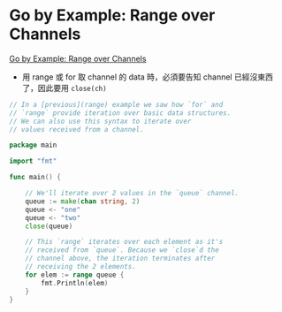 # Go by Example: Range over Channels

[Go by Example: Range over Channels](https://gobyexample.com/range-over-channels)

* 用 range 或 for 取 channel 的 data 時，必須要告知 channel 已經沒東西了，因此要用 `close(ch)`

```go
// In a [previous](range) example we saw how `for` and
// `range` provide iteration over basic data structures.
// We can also use this syntax to iterate over
// values received from a channel.

package main

import "fmt"

func main() {

	// We'll iterate over 2 values in the `queue` channel.
	queue := make(chan string, 2)
	queue <- "one"
	queue <- "two"
	close(queue)

	// This `range` iterates over each element as it's
	// received from `queue`. Because we `close`d the
	// channel above, the iteration terminates after
	// receiving the 2 elements.
	for elem := range queue {
		fmt.Println(elem)
	}
}
```
